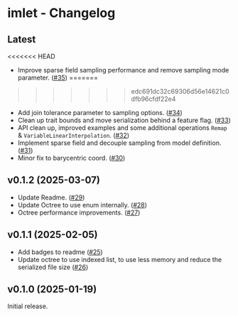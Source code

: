 # imlet - Changelog

## Latest
<<<<<<< HEAD
- Improve sparse field sampling performance and remove sampling mode parameter. ([#35](https://github.com/joelhi/imlet-rs/pull/35))
=======
>>>>>>> edc691dc32c69306d56e14621c0dfb96cfdf22e4
- Add join tolerance parameter to sampling options. ([#34](https://github.com/joelhi/imlet-rs/pull/34))
- Clean up trait bounds and move serialization behind a feature flag. ([#33](https://github.com/joelhi/imlet-rs/pull/33))
- API clean up, improved examples and some additional operations `Remap` & `VariableLinearInterpolation`. ([#32](https://github.com/joelhi/imlet-rs/pull/32))
- Implement sparse field and decouple sampling from model definition. ([#31](https://github.com/joelhi/imlet-rs/pull/31))
- Minor fix to barycentric coord. ([#30](https://github.com/joelhi/imlet-rs/pull/30))

## v0.1.2 (2025-03-07)
- Update Readme. ([#29](https://github.com/joelhi/imlet-rs/pull/29))
- Update Octree to use enum internally. ([#28](https://github.com/joelhi/imlet-rs/pull/28))
- Octree performance improvements. ([#27](https://github.com/joelhi/imlet-rs/pull/27))

## v0.1.1 (2025-02-05)
- Add badges to readme ([#25](https://github.com/joelhi/imlet-rs/pull/25))
- Update octree to use indexed list, to use less memory and reduce the serialized file size ([#26](https://github.com/joelhi/imlet-rs/pull/26))

## v0.1.0 (2025-01-19)
Initial release.
